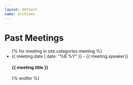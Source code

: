 ```yaml
---
layout: default
name: archives
---
```

<h1>Past Meetings</h1>
<ul class="past-meetings">
  {% for meeting in site.categories.meeting %}
    <li>
      <span class="meeting-month">{{ meeting.date | date: "%B %Y" }} - </span>
      <span>{{ meeting.speaker}}</span>
      <h4>{{ meeting.title }}</h4>
    </li>
  {% endfor %}
</ul>